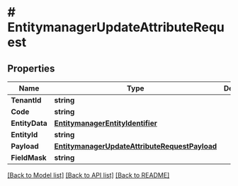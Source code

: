 # # EntitymanagerUpdateAttributeRequest


## Properties 


Name | Type | Description | Notes
------------ | ------------- | ------------- | -------------
**TenantId**| **string** |   | [optional]
**Code**| **string** |   | [optional]
**EntityData**| [**EntitymanagerEntityIdentifier**](EntitymanagerEntityIdentifier.md) |   | [optional]
**EntityId**| **string** |   | [optional]
**Payload**| [**EntitymanagerUpdateAttributeRequestPayload**](EntitymanagerUpdateAttributeRequestPayload.md) |   | [optional]
**FieldMask**| **string** |   | [optional]


[[Back to Model list]](../../README.md#models) [[Back to API list]](../../README.md#endpoints) [[Back to README]](../../README.md)

